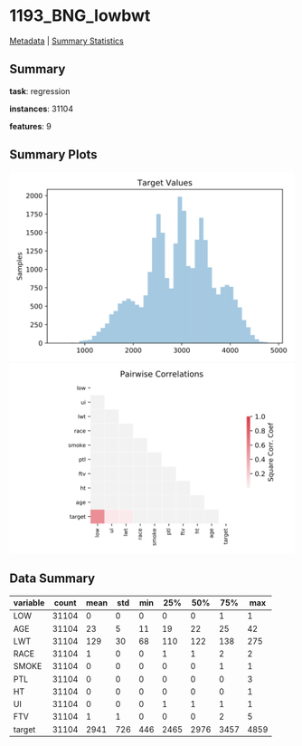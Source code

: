 # 1193_BNG_lowbwt

[Metadata](metadata.yaml) | [Summary Statistics](summary_stats.csv)

## Summary

**task**: regression

**instances**: 31104

**features**: 9

## Summary Plots

![Labels](label.svg)
![Corr](corr.svg)

## Data Summary

|	variable	|	count	|	mean	|	std	|	min	|	25%	|	50%	|	75%	|	max|
| --- | --- | --- | --- | --- | --- | --- | --- | --- |
|	LOW	|	31104	|	0	|	0	|	0	|	0	|	0	|	1	|	1
|	AGE	|	31104	|	23	|	5	|	11	|	19	|	22	|	25	|	42
|	LWT	|	31104	|	129	|	30	|	68	|	110	|	122	|	138	|	275
|	RACE	|	31104	|	1	|	0	|	0	|	1	|	1	|	2	|	2
|	SMOKE	|	31104	|	0	|	0	|	0	|	0	|	0	|	1	|	1
|	PTL	|	31104	|	0	|	0	|	0	|	0	|	0	|	0	|	3
|	HT	|	31104	|	0	|	0	|	0	|	0	|	0	|	0	|	1
|	UI	|	31104	|	0	|	0	|	0	|	1	|	1	|	1	|	1
|	FTV	|	31104	|	1	|	1	|	0	|	0	|	0	|	2	|	5
|	target	|	31104	|	2941	|	726	|	446	|	2465	|	2976	|	3457	|	4859

